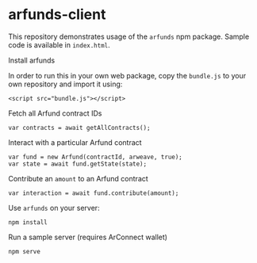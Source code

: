 # arfunds-client

This repository demonstrates usage of the `arfunds` npm package. Sample code is available in `index.html`. 

Install arfunds

In order to run this in your own web package, copy the `bundle.js` to your own repository and import it using:
```
<script src="bundle.js"></script>
```

Fetch all Arfund contract IDs
```
var contracts = await getAllContracts();
```

Interact with a particular Arfund contract
```
var fund = new Arfund(contractId, arweave, true);
var state = await fund.getState(state);
```

Contribute an `amount` to an Arfund contract
```
var interaction = await fund.contribute(amount);
```

Use `arfunds` on your server:

```
npm install
```

Run a sample server (requires ArConnect wallet)
```
npm serve
```  
